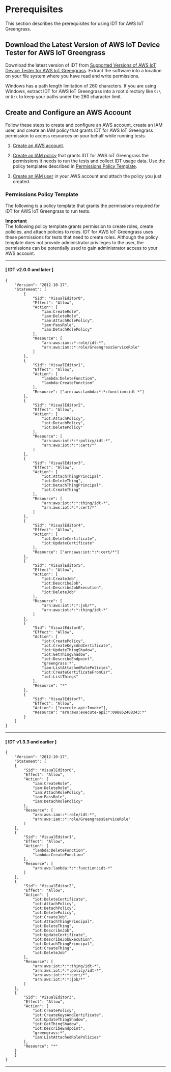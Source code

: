 # Prerequisites<a name="dev-tst-prereqs"></a>

This section describes the prerequisites for using IDT for AWS IoT Greengrass\.

## Download the Latest Version of AWS IoT Device Tester for AWS IoT Greengrass<a name="install-dev-tst-gg"></a>

Download the latest version of IDT from [Supported Versions of AWS IoT Device Tester for AWS IoT Greengrass](dev-test-versions.md)\. Extract the software into a location on your file system where you have read and write permissions\. 

Windows has a path length limitation of 260 characters\. If you are using Windows, extract IDT for AWS IoT Greengrass into a root directory like `C:\ ` or `D:\` to keep your paths under the 260 character limit\.

## Create and Configure an AWS Account<a name="config-aws-account"></a>

Follow these steps to create and configure an AWS account, create an IAM user, and create an IAM policy that grants IDT for AWS IoT Greengrass permission to access resources on your behalf while running tests\.

1. [Create an AWS account](https://aws.amazon.com/premiumsupport/knowledge-center/create-and-activate-aws-account/)\.

1. [Create an IAM policy](https://docs.aws.amazon.com/IAM/latest/UserGuide/tutorial_managed-policies.html) that grants IDT for AWS IoT Greengrass the permissions it needs to run the tests and collect IDT usage data\. Use the policy templates described in [Permissions Policy Template](#policy-template)\.

1. [Create an IAM user](https://docs.aws.amazon.com/IAM/latest/UserGuide/id_users_create.html) in your AWS account and attach the policy you just created\.

### Permissions Policy Template<a name="policy-template"></a>

The following is a policy template that grants the permissions required for IDT for AWS IoT Greengrass to run tests\.

**Important**  
The following policy template grants permission to create roles, create policies, and attach policies to roles\. IDT for AWS IoT Greengrass uses these permissions for tests that need to create roles\. Although the policy template does not provide administrator privileges to the user, the permissions can be potentially used to gain administrator access to your AWS account\.

------
#### [ IDT v2\.0\.0 and later ]

```
{
    "Version": "2012-10-17",
    "Statement": [
        {
            "Sid": "VisualEditor0",
            "Effect": "Allow",
            "Action": [
                "iam:CreateRole",
                "iam:DeleteRole",
                "iam:AttachRolePolicy",
                "iam:PassRole",
                "iam:DetachRolePolicy"
            ],
            "Resource": [
                "arn:aws:iam::*:role/idt-*",
                "arn:aws:iam::*:role/GreengrassServiceRole"
            ]
        },
        {
            "Sid": "VisualEditor1",
            "Effect": "Allow",
            "Action": [
                "lambda:DeleteFunction",
                "lambda:CreateFunction"
            ],
            "Resource": ["arn:aws:lambda:*:*:function:idt-*"]
        },
        {
            "Sid": "VisualEditor2",
            "Effect": "Allow",
            "Action": [
                "iot:AttachPolicy",
                "iot:DetachPolicy",
                "iot:DeletePolicy"
            ],
            "Resource": [
                "arn:aws:iot:*:*:policy/idt-*",
                "arn:aws:iot:*:*:cert/*"
            ]
        },
        {
            "Sid": "VisualEditor3",
            "Effect": "Allow",
            "Action": [
                "iot:AttachThingPrincipal",
                "iot:DeleteThing",
                "iot:DetachThingPrincipal",
                "iot:CreateThing"
            ],
            "Resource": [
                "arn:aws:iot:*:*:thing/idt-*",
                "arn:aws:iot:*:*:cert/*"
            ]
        },
        {
            "Sid": "VisualEditor4",
            "Effect": "Allow",
            "Action": [
                "iot:DeleteCertificate",
                "iot:UpdateCertificate"
            ],
            "Resource": ["arn:aws:iot:*:*:cert/*"]
        },
        {
            "Sid": "VisualEditor5",
            "Effect": "Allow",
            "Action": [
                "iot:CreateJob",
                "iot:DescribeJob",
                "iot:DescribeJobExecution",
                "iot:DeleteJob"
            ],
            "Resource": [
                "arn:aws:iot:*:*:job/*",
                "arn:aws:iot:*:*:thing/idt-*"
            ]
        },
        {
            "Sid": "VisualEditor6",
            "Effect": "Allow",
            "Action": [
                "iot:CreatePolicy",
                "iot:CreateKeysAndCertificate",
                "iot:UpdateThingShadow",
                "iot:GetThingShadow",
                "iot:DescribeEndpoint",
                "greengrass:*",
                "iam:ListAttachedRolePolicies",
                "iot:CreateCertificateFromCsr",
                "iot:ListThings"
            ],
            "Resource": "*"
        },
        {
            "Sid": "VisualEditor7",
            "Effect": "Allow",
            "Action": ["execute-api:Invoke"],
            "Resource": "arn:aws:execute-api:*:098862408343:*"
        }
    ]
}
```

------
#### [ IDT v1\.3\.3 and earlier ]

```
{
	"Version": "2012-10-17",
	"Statement": [
	{
		"Sid": "VisualEditor0",
		"Effect": "Allow",
		"Action": [
			"iam:CreateRole",
			"iam:DeleteRole",
			"iam:AttachRolePolicy",
			"iam:PassRole",
			"iam:DetachRolePolicy"
		],
		"Resource": [
			"arn:aws:iam::*:role/idt-*",
			"arn:aws:iam::*:role/GreengrassServiceRole"
		]
	},
	{
		"Sid": "VisualEditor1",
		"Effect": "Allow",
		"Action": [
			"lambda:DeleteFunction",
			"lambda:CreateFunction"
		],
		"Resource": [
			"arn:aws:lambda:*:*:function:idt-*"
		]
	},
	{
		"Sid": "VisualEditor2",
		"Effect": "Allow",
		"Action": [
			"iot:DeleteCertificate",
			"iot:AttachPolicy",
			"iot:DetachPolicy",
			"iot:DeletePolicy",
			"iot:CreateJob",
			"iot:AttachThingPrincipal",
			"iot:DeleteThing",
			"iot:DescribeJob",
			"iot:UpdateCertificate",
			"iot:DescribeJobExecution",
			"iot:DetachThingPrincipal",
			"iot:CreateThing",
			"iot:DeleteJob"
		],
		"Resource": [
			"arn:aws:iot:*:*:thing/idt-*",
			"arn:aws:iot:*:*:policy/idt-*",
			"arn:aws:iot:*:*:cert/*",
			"arn:aws:iot:*:*:job/*"
		]
	},
	{
		"Sid": "VisualEditor3",
		"Effect": "Allow",
		"Action": [
			"iot:CreatePolicy",
			"iot:CreateKeysAndCertificate",
			"iot:UpdateThingShadow",
			"iot:GetThingShadow",
			"iot:DescribeEndpoint",
			"greengrass:*",
			"iam:ListAttachedRolePolicies"
		],
		"Resource": "*"
	}
	]
}
```

------